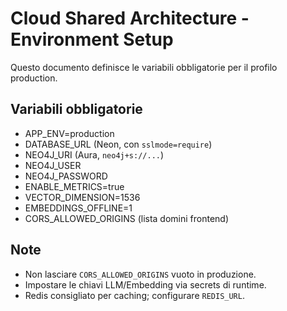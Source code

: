 # Cloud Shared Architecture - Environment Setup

Questo documento definisce le variabili obbligatorie per il profilo production.

## Variabili obbligatorie

- APP_ENV=production
- DATABASE_URL (Neon, con `sslmode=require`)
- NEO4J_URI (Aura, `neo4j+s://...`)
- NEO4J_USER
- NEO4J_PASSWORD
- ENABLE_METRICS=true
- VECTOR_DIMENSION=1536
- EMBEDDINGS_OFFLINE=1
- CORS_ALLOWED_ORIGINS (lista domini frontend)

## Note

- Non lasciare `CORS_ALLOWED_ORIGINS` vuoto in produzione.
- Impostare le chiavi LLM/Embedding via secrets di runtime.
- Redis consigliato per caching; configurare `REDIS_URL`.
